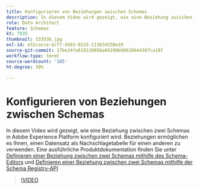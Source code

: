 ```yaml
---
title: Konfigurieren von Beziehungen zwischen Schemas
description: In diesem Video wird gezeigt, wie eine Beziehung zwischen zwei Schemas in Adobe Experience Platform konfiguriert wird. Beziehungen ermöglichen es Ihnen, einen Datensatz als Nachschlagetabelle für einen anderen zu verwenden.
role: Data Architect
feature: Schemas
kt: 7935
thumbnail: 333536.jpg
exl-id: e52cacce-bcf7-4583-9125-113634250e19
source-git-commit: 17be24fe619139056a69190b98610644387ca18f
workflow-type: tm+mt
source-wordcount: '105'
ht-degree: 39%

---
```


# Konfigurieren von Beziehungen zwischen Schemas

In diesem Video wird gezeigt, wie eine Beziehung zwischen zwei Schemas in Adobe Experience Platform konfiguriert wird. Beziehungen ermöglichen es Ihnen, einen Datensatz als Nachschlagetabelle für einen anderen zu verwenden. Eine ausführliche Produktdokumentation finden Sie unter [Definieren einer Beziehung zwischen zwei Schemas mithilfe des Schema-Editors](https://experienceleague.adobe.com/docs/experience-platform/xdm/tutorials/relationship-ui.html?lang=de) und [Definieren einer Beziehung zwischen zwei Schemas mithilfe der Schema Registry-API](https://experienceleague.adobe.com/docs/experience-platform/xdm/tutorials/relationship-api.html)

>[!VIDEO](https://video.tv.adobe.com/v/333536?quality=12&learn=on)

